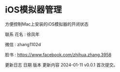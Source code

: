 # iOS模拟器管理
方便控制Mac上安装的iOS模拟器的开闭状态

联系
花名 : 徐凤年

微信 : zhang1102d

脸书 : https://www.facebook.com/zhihua.zhang.3958

更新日志
日期	版本	更新内容
2024-01-11	v0.0.1	首次提交。
